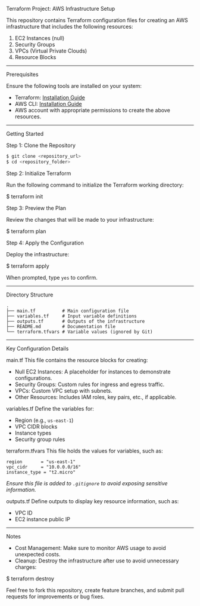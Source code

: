  Terraform Project: AWS Infrastructure Setup

This repository contains Terraform configuration files for creating an AWS infrastructure that includes the following resources:

1. EC2 Instances (null)
2. Security Groups
3. VPCs (Virtual Private Clouds)
4. Resource Blocks

---

Prerequisites

Ensure the following tools are installed on your system:

- Terraform: [Installation Guide](https://www.terraform.io/downloads.html)
- AWS CLI: [Installation Guide](https://docs.aws.amazon.com/cli/latest/userguide/getting-started-install.html)
- AWS account with appropriate permissions to create the above resources.

---

Getting Started

 Step 1: Clone the Repository

```bash
$ git clone <repository_url>
$ cd <repository_folder>
```

 Step 2: Initialize Terraform

Run the following command to initialize the Terraform working directory:


$ terraform init


 Step 3: Preview the Plan

Review the changes that will be made to your infrastructure:


$ terraform plan


 Step 4: Apply the Configuration

Deploy the infrastructure:


$ terraform apply


When prompted, type `yes` to confirm.

---

Directory Structure

```
.
├── main.tf          # Main configuration file
├── variables.tf     # Input variable definitions
├── outputs.tf       # Outputs of the infrastructure
├── README.md        # Documentation file
└── terraform.tfvars # Variable values (ignored by Git)
```

---

 Key Configuration Details

 main.tf
This file contains the resource blocks for creating:

- Null EC2 Instances: A placeholder for instances to demonstrate configurations.
- Security Groups: Custom rules for ingress and egress traffic.
- VPCs: Custom VPC setup with subnets.
- Other Resources: Includes IAM roles, key pairs, etc., if applicable.

variables.tf
Define the variables for:

- Region (e.g., `us-east-1`)
- VPC CIDR blocks
- Instance types
- Security group rules

 terraform.tfvars
This file holds the values for variables, such as:

```hcl
region       = "us-east-1"
vpc_cidr     = "10.0.0.0/16"
instance_type = "t2.micro"
```

*Ensure this file is added to `.gitignore` to avoid exposing sensitive information.*

 outputs.tf
Define outputs to display key resource information, such as:

- VPC ID
- EC2 instance public IP

---

Notes

- Cost Management: Make sure to monitor AWS usage to avoid unexpected costs.
- Cleanup: Destroy the infrastructure after use to avoid unnecessary charges:


$ terraform destroy




Feel free to fork this repository, create feature branches, and submit pull requests for improvements or bug fixes.

